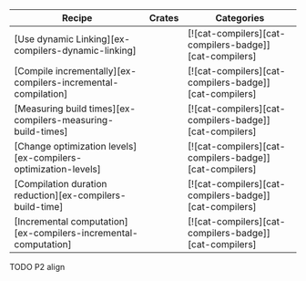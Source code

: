 | Recipe | Crates | Categories |
|---|---|---|
| [Use dynamic Linking][ex-compilers-dynamic-linking] | | [![cat-compilers][cat-compilers-badge]][cat-compilers] |
| [Compile incrementally][ex-compilers-incremental-compilation] | | [![cat-compilers][cat-compilers-badge]][cat-compilers] |
| [Measuring build times][ex-compilers-measuring-build-times] | | [![cat-compilers][cat-compilers-badge]][cat-compilers] |
| [Change optimization levels][ex-compilers-optimization-levels] | | [![cat-compilers][cat-compilers-badge]][cat-compilers] |
| [Compilation duration reduction][ex-compilers-build-time] |  | [![cat-compilers][cat-compilers-badge]][cat-compilers] |
| [Incremental computation][ex-compilers-incremental-computation] |  | [![cat-compilers][cat-compilers-badge]][cat-compilers] |

<div class="hidden">
TODO P2 align
</div>
